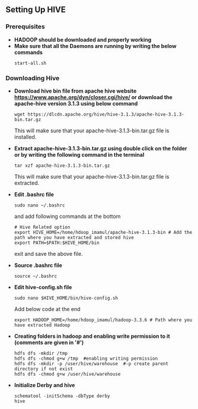 ## Setting Up HIVE

### Prerequisites
- **HADOOP should be downloaded and properly working**
- **Make sure that all the Daemons are running by writing the below commands**
    ```
    start-all.sh
    ```

### Downloading Hive
- **Download hive bin file from apache hive website https://www.apache.org/dyn/closer.cgi/hive/ or 
    download the apache-hive version 3.1.3 using below command**
    ```
    wget https://dlcdn.apache.org/hive/hive-3.1.3/apache-hive-3.1.3-bin.tar.gz
    ```
    This will make sure that your apache-hive-3.1.3-bin.tar.gz file is installed.

- **Extract apache-hive-3.1.3-bin.tar.gz using double click on the folder or by writing the 
    following command in the terminal**
    ```
    tar xzf apache-hive-3.1.3-bin.tar.gz
    ```
    This will make sure that your apache-hive-3.1.3-bin.tar.gz file is extracted.

- **Edit .bashrc file**
    ```
    sudo nano ~/.bashrc
    ```
    and add following commands at the bottom
    ```
    # Hive Related option
    export HIVE_HOME=/home/hdoop_imamul/apache-hive-3.1.3-bin # Add the path where you have extracted and stored hive
    export PATH=$PATH:$HIVE_HOME/bin
    ```
    exit and save the above file.

- **Source .bashrc file**
    ```
    source ~/.bashrc
    ```

- **Edit hive-config.sh file**
    ```
    sudo nano $HIVE_HOME/bin/hive-config.sh
    ```
    Add below code at the end
    ```
    export HADOOP_HOME=/home/hdoop_imamul/hadoop-3.3.6 # Path where you have extracted Hadoop
    ```

- **Creating folders in hadoop and enabling write permission to it (comments are given in '#')**
    ```
    hdfs dfs -mkdir /tmp
    hdfs dfs -chmod g+w /tmp  #enabling writing permission
    hdfs dfs -mkdir -p /user/hive/warehouse  #-p create parent directory if not exist
    hdfs dfs -chmod g+w /user/hive/warehouse
    ```

- **Initialize Derby and hive**
    ```
    schematool -initSchema -dbType derby
    hive
    ```
